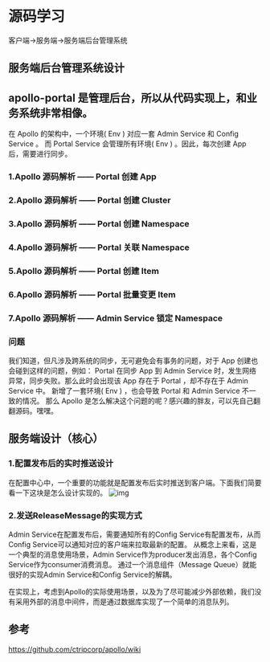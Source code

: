 # 源码学习

客户端->服务端->服务端后台管理系统

## 服务端后台管理系统设计
## apollo-portal 是管理后台，所以从代码实现上，和业务系统非常相像。

在 Apollo 的架构中，一个环境( Env ) 对应一套 Admin Service 和 Config Service 。
而 Portal Service 会管理所有环境( Env ) 。因此，每次创建 App 后，需要进行同步。

### 1.Apollo 源码解析 —— Portal 创建 App
### 2.Apollo 源码解析 —— Portal 创建 Cluster
### 3.Apollo 源码解析 —— Portal 创建 Namespace
### 4.Apollo 源码解析 —— Portal 关联 Namespace
### 5.Apollo 源码解析 —— Portal 创建 Item
### 6.Apollo 源码解析 —— Portal 批量变更 Item
### 7.Apollo 源码解析 —— Admin Service 锁定 Namespace


### 问题
我们知道，但凡涉及跨系统的同步，无可避免会有事务的问题，对于 App 创建也会碰到这样的问题，例如：
Portal 在同步 App 到 Admin Service 时，发生网络异常，同步失败。那么此时会出现该 App 存在于 Portal ，却不存在于 Admin Service 中。
新增了一套环境( Env ) ，也会导致 Portal 和 Admin Service 不一致的情况。
那么 Apollo 是怎么解决这个问题的呢？感兴趣的胖友，可以先自己翻翻源码。嘿嘿。


## 服务端设计（核心）

### 1.配置发布后的实时推送设计
在配置中心中，一个重要的功能就是配置发布后实时推送到客户端。下面我们简要看一下这块是怎么设计实现的。
![img](./doc/images/release-message-notification-design.png)

### 2.发送ReleaseMessage的实现方式
Admin Service在配置发布后，需要通知所有的Config Service有配置发布，从而Config Service可以通知对应的客户端来拉取最新的配置。
从概念上来看，这是一个典型的消息使用场景，Admin Service作为producer发出消息，各个Config Service作为consumer消费消息。
通过一个消息组件（Message Queue）就能很好的实现Admin Service和Config Service的解耦。

在实现上，考虑到Apollo的实际使用场景，以及为了尽可能减少外部依赖，我们没有采用外部的消息中间件，而是通过数据库实现了一个简单的消息队列。

## 参考
https://github.com/ctripcorp/apollo/wiki